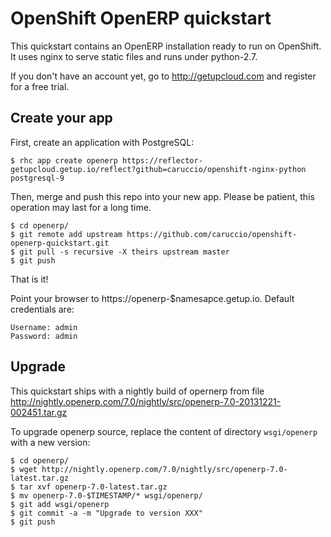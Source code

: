 # OpenShift OpenERP quickstart

This quickstart contains an OpenERP installation ready to run on OpenShift. It uses nginx to serve static files and runs under python-2.7.

If you don't have an account yet, go to http://getupcloud.com and register for a free trial.

## Create your app

First, create an application with PostgreSQL:

```
$ rhc app create openerp https://reflector-getupcloud.getup.io/reflect?github=caruccio/openshift-nginx-python postgresql-9
```

Then, merge and push this repo into your new app. Please be patient, this operation may last for a long time.

```
$ cd openerp/
$ git remote add upstream https://github.com/caruccio/openshift-openerp-quickstart.git
$ git pull -s recursive -X theirs upstream master
$ git push
```

That is it!

Point your browser to https://openerp-$namesapce.getup.io.
Default credentials are:

```
Username: admin
Password: admin
```

## Upgrade

This quickstart ships with a nightly build of opernerp from file http://nightly.openerp.com/7.0/nightly/src/openerp-7.0-20131221-002451.tar.gz

To upgrade openerp source, replace the content of directory `wsgi/openerp` with a new version:

```
$ cd openerp/
$ wget http://nightly.openerp.com/7.0/nightly/src/openerp-7.0-latest.tar.gz
$ tar xvf openerp-7.0-latest.tar.gz
$ mv openerp-7.0-$TIMESTAMP/* wsgi/openerp/
$ git add wsgi/openerp
$ git commit -a -m "Upgrade to version XXX"
$ git push
```
